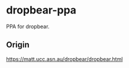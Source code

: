 dropbear-ppa
============

PPA for dropbear.

Origin
------

https://matt.ucc.asn.au/dropbear/dropbear.html
